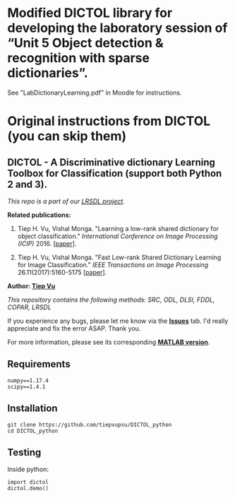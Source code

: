 # Modified DICTOL library for developing the laboratory session of “Unit 5 Object detection & recognition with sparse dictionaries”.
See "LabDictionaryLearning.pdf" in Moodle for instructions.

# Original instructions from DICTOL (you can skip them)

## DICTOL - A Discriminative dictionary Learning Toolbox for Classification (support both Python 2 and 3).
_This repo is a part of our [LRSDL project](http://signal.ee.psu.edu/lrsdl.html)._

**Related publications:**

1. Tiep H. Vu, Vishal Monga. "Learning a low-rank shared dictionary for object classification." *International Conference on Image Processing (ICIP)* 2016. [[paper]](http://arxiv.org/abs/1602.00310).

2. Tiep H. Vu, Vishal Monga. "Fast Low-rank Shared Dictionary Learning for Image Classification." *IEEE Transactions on Image Processing* 26.11(2017):5160-5175 [[paper]](https://arxiv.org/pdf/1610.08606.pdf). 

**Author: [Tiep Vu](https://www.linkedin.com/in/tiephuuvu/)**

_This repository contains the following methods: SRC, ODL, DLSI, FDDL, COPAR, LRSDL_

If you experience any bugs, please let me know via the [**Issues**](https://github.com/tiepvupsu/DICTOL_python/issues) tab. I'd really appreciate and fix the error ASAP. Thank you.

For more information, please see its corresponding [**MATLAB version**](https://github.com/tiepvupsu/DICTOL).

## Requirements
```
numpy==1.17.4
scipy==1.4.1
```

## Installation
```
git clone https://github.com/tiepvupsu/DICTOL_python
cd DICTOL_python
```
 
## Testing

Inside python:
```
import dictol
dictol.demo()
```

